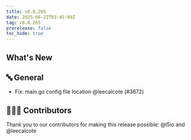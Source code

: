 ```yaml
---
title: v0.8.265
date: 2025-06-22T03:45:09Z
tag: v0.8.265
prerelease: false
toc_hide: true
---
```


## What's New
## 🔤 General
- Fix: main.go config file location @leecalcote (#3672)

## 👨🏽‍💻 Contributors

Thank you to our contributors for making this release possible:
@l5io and @leecalcote

